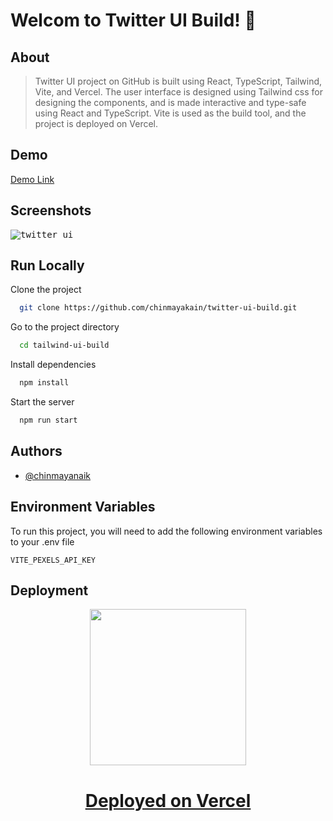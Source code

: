 
# Welcom to Twitter UI Build! 👋


## About

> Twitter UI project on GitHub is built using React, TypeScript, Tailwind, Vite, and Vercel. The user interface is designed using Tailwind css for designing the components, and is made interactive and type-safe using React and TypeScript. Vite is used as the build tool, and the project is deployed on Vercel.


## Demo

[Demo Link](https://twitter-ui-build.vercel.app/)


## Screenshots

<kbd> ![twitter ui](https://user-images.githubusercontent.com/52573685/211212574-a86b48c6-9dba-4e53-ace4-a2dc1b996e3a.PNG) </kbd>


## Run Locally

Clone the project

```bash
  git clone https://github.com/chinmayakain/twitter-ui-build.git
```

Go to the project directory

```bash
  cd tailwind-ui-build
```

Install dependencies

```bash
  npm install
```

Start the server

```bash
  npm run start
```

## Authors

- [@chinmayanaik](https://www.github.com/chinmayakain)


## Environment Variables

To run this project, you will need to add the following environment variables to your .env file

`VITE_PEXELS_API_KEY`


## Deployment

<p align="center">
  <img src="https://user-images.githubusercontent.com/52573685/211214885-de772e5a-7956-4f85-9fd6-5d3f8f0a3ef3.png" width="250">
<p>


 <div align="center">
    <h1>
        <a href="https://vercel.com/">
            Deployed on Vercel
        </a>
    </h1>
</div>
